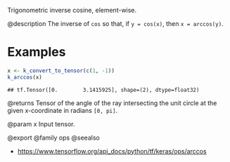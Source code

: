 Trigonometric inverse cosine, element-wise.

@description
The inverse of `cos` so that, if `y = cos(x)`, then `x = arccos(y)`.

# Examples

```r
x <- k_convert_to_tensor(c(1, -1))
k_arccos(x)
```

```
## tf.Tensor([0.        3.1415925], shape=(2), dtype=float32)
```

@returns
Tensor of the angle of the ray intersecting the unit circle at the given
x-coordinate in radians `[0, pi]`.

@param x Input tensor.

@export
@family ops
@seealso
+ <https://www.tensorflow.org/api_docs/python/tf/keras/ops/arccos>
